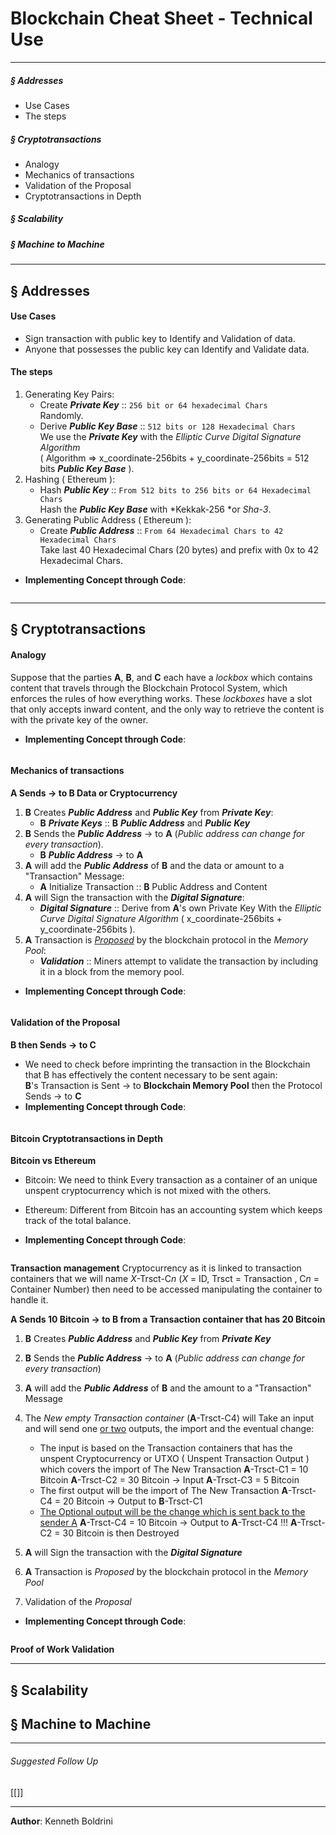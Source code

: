 # **Blockchain Cheat Sheet - Technical Use**
---
##### § Addresses
- Use Cases
- The steps
##### § Cryptotransactions
- Analogy
- Mechanics of transactions
- Validation of the Proposal
- Cryptotransactions in Depth 
##### § Scalability

##### § Machine to Machine
---
## § Addresses
	
#### Use Cases
- Sign transaction with public key to Identify and Validation of data.
- Anyone that possesses the public key can Identify and Validate data.
	
#### The steps
1. Generating Key Pairs:
	- Create ***Private Key*** :: `256 bit or 64 hexadecimal Chars`<br>Randomly.
	- Derive ***Public Key Base*** :: `512 bits or 128 Hexadecimal Chars`<br>   We use the ***Private Key*** with the *Elliptic Curve Digital Signature Algorithm* <br>   ( Algorithm => x_coordinate-256bits + y_coordinate-256bits = 512 bits ***Public Key Base*** ).
1. Hashing ( Ethereum ):
	- Hash ***Public Key*** :: `From 512 bits to 256 bits or 64 Hexadecimal Chars`<br>   Hash the ***Public Key Base*** with *Kekkak-256 *or *Sha-3*.
3. Generating Public Address ( Ethereum ):
	- Create ***Public Address*** :: `From 64 Hexadecimal Chars to 42 Hexadecimal Chars`<br>   Take last 40 Hexadecimal Chars (20 bytes) and prefix with 0x to 42 Hexadecimal Chars.<br>
- **Implementing Concept through Code**:
	
```Rust
```
	
	
---
## § Cryptotransactions
	
#### Analogy
	
Suppose that the parties **A**, **B**, and **C** each have a _lockbox_ which contains content that travels through the Blockchain Protocol System, which enforces the rules of how everything works. These _lockboxes_ have a slot that only accepts inward content, and the only way to retrieve the content is with the private key of the owner.
	
- **Implementing Concept through Code**:
	
```Rust

```
	
	
#### Mechanics of transactions
	
**A Sends -> to B Data or Cryptocurrency**
1. **B** Creates ***Public Address*** and ***Public Key*** from ***Private Key***:
	- **B** ***Private Keys*** :: **B** ***Public Address*** and ***Public Key***
2. **B** Sends the ***Public Address*** -> to **A** (*Public address can change for every transaction*).
	- **B** ***Public Address*** -> to **A** 
3. **A** will add the ***Public Address*** of **B** and the data or amount to a "Transaction" Message:
	- **A** Initialize Transaction :: **B** Public Address and Content
4. **A** will Sign the transaction with the ***Digital Signature***:
	- ***Digital Signature*** :: Derive from **A**'s own Private Key
		With the *Elliptic Curve Digital Signature Algorithm* ( x_coordinate-256bits + y_coordinate-256bits ).
5. **A** Transaction is *<ins>Proposed</ins>* by the blockchain protocol in the *Memory Pool*:
	- ***Validation*** :: Miners attempt to validate the transaction by including it in a block from the memory pool.<br>
- **Implementing Concept through Code**:
	
```Rust
```
	
	
#### Validation of the Proposal
	
**B then Sends -> to C** 
- We need to check before imprinting the transaction in the Blockchain that B has effectively the content necessary to be sent again:<br>
	**B**'s Transaction is Sent -> to **Blockchain Memory Pool** then the Protocol Sends -> to **C**<br>
- **Implementing Concept through Code**:
	
```Rust
```
	
	
#### Bitcoin Cryptotransactions in Depth
	
**Bitcoin vs Ethereum**
- Bitcoin: We need to think Every transaction as a container of an unique unspent cryptocurrency which is not mixed with the others.
- Ethereum: Different from Bitcoin has an accounting system which keeps track of the total balance.
	
- **Implementing Concept through Code**:
	
```Rust
```
	
	
**Transaction management**
Cryptocurrency as it is linked to transaction containers 
that we will name *X*-Trsct-C*n* (*X* = ID, Trsct = Transaction , C*n* = Container Number) 
then need to be accessed manipulating the container to handle it.
	
**A Sends 10 Bitcoin -> to B from a Transaction container that has 20 Bitcoin**
1. **B** Creates ***Public Address*** and ***Public Key*** from ***Private Key***
2. **B** Sends the ***Public Address*** -> to **A** (*Public address can change for every transaction*)
3. **A** will add the ***Public Address*** of **B** and the amount to a "Transaction" Message
	
	
4. The *New empty Transaction container* (**A**-Trsct-C4) will Take an input and will send one <ins>or two</ins> outputs, the import and the eventual change:
	- The input is based on the Transaction containers that has the unspent Cryptocurrency or UTXO ( Unspent Transaction Output ) which covers the import of The New Transaction
		**A**-Trsct-C1 = 10 Bitcoin
		**A**-Trsct-C2 = 30 Bitcoin  -> Input
		**A**-Trsct-C3 = 5 Bitcoin
	- The first output will be the import of The New Transaction
		**A**-Trsct-C4  = 20 Bitcoin -> Output to **B**-Trsct-C1
	- <ins>The Optional output will be the change which is sent back to the sender A</ins>
		**A**-Trsct-C4 = 10 Bitcoin -> Output to **A**-Trsct-C4
		!!!
		**A**-Trsct-C2 = 30 Bitcoin is then Destroyed
	
	
5. **A** will Sign the transaction with the ***Digital Signature***
6. **A** Transaction is *Proposed* by the blockchain protocol in the *Memory Pool*
7. Validation of the *Proposal*
	
- **Implementing Concept through Code**:
	
```Rust
```
	
	
**Proof of Work Validation**
	


	
	
---
## § Scalability

## § Machine to Machine

	
	
---
###### Suggested Follow Up
[[]]
	
---
	
**Author**: Kenneth Boldrini